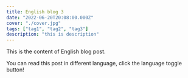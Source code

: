 ```yaml
---
title: English blog 3
date: "2022-06-20T20:08:00.000Z"
cover: "./cover.jpg"
tags: ["tag1", "tag2", "tag3"]
description: "this is description"
---
```


This is the content of English blog post.

You can read this post in different language, click the language toggle button!

